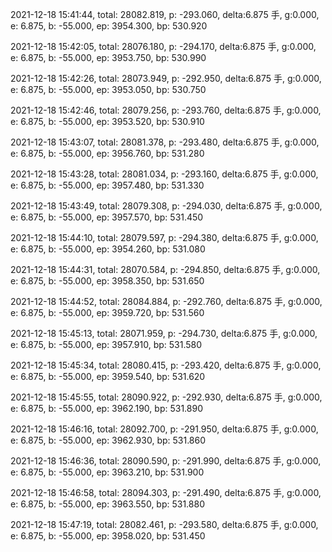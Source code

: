 2021-12-18 15:41:44, total: 28082.819, p: -293.060, delta:6.875 手, g:0.000, e: 6.875, b: -55.000, ep: 3954.300, bp: 530.920

2021-12-18 15:42:05, total: 28076.180, p: -294.170, delta:6.875 手, g:0.000, e: 6.875, b: -55.000, ep: 3953.750, bp: 530.990

2021-12-18 15:42:26, total: 28073.949, p: -292.950, delta:6.875 手, g:0.000, e: 6.875, b: -55.000, ep: 3953.050, bp: 530.750

2021-12-18 15:42:46, total: 28079.256, p: -293.760, delta:6.875 手, g:0.000, e: 6.875, b: -55.000, ep: 3953.520, bp: 530.910

2021-12-18 15:43:07, total: 28081.378, p: -293.480, delta:6.875 手, g:0.000, e: 6.875, b: -55.000, ep: 3956.760, bp: 531.280

2021-12-18 15:43:28, total: 28081.034, p: -293.160, delta:6.875 手, g:0.000, e: 6.875, b: -55.000, ep: 3957.480, bp: 531.330

2021-12-18 15:43:49, total: 28079.308, p: -294.030, delta:6.875 手, g:0.000, e: 6.875, b: -55.000, ep: 3957.570, bp: 531.450

2021-12-18 15:44:10, total: 28079.597, p: -294.380, delta:6.875 手, g:0.000, e: 6.875, b: -55.000, ep: 3954.260, bp: 531.080

2021-12-18 15:44:31, total: 28070.584, p: -294.850, delta:6.875 手, g:0.000, e: 6.875, b: -55.000, ep: 3958.350, bp: 531.650

2021-12-18 15:44:52, total: 28084.884, p: -292.760, delta:6.875 手, g:0.000, e: 6.875, b: -55.000, ep: 3959.720, bp: 531.560

2021-12-18 15:45:13, total: 28071.959, p: -294.730, delta:6.875 手, g:0.000, e: 6.875, b: -55.000, ep: 3957.910, bp: 531.580

2021-12-18 15:45:34, total: 28080.415, p: -293.420, delta:6.875 手, g:0.000, e: 6.875, b: -55.000, ep: 3959.540, bp: 531.620

2021-12-18 15:45:55, total: 28090.922, p: -292.930, delta:6.875 手, g:0.000, e: 6.875, b: -55.000, ep: 3962.190, bp: 531.890

2021-12-18 15:46:16, total: 28092.700, p: -291.950, delta:6.875 手, g:0.000, e: 6.875, b: -55.000, ep: 3962.930, bp: 531.860

2021-12-18 15:46:36, total: 28090.590, p: -291.990, delta:6.875 手, g:0.000, e: 6.875, b: -55.000, ep: 3963.210, bp: 531.900

2021-12-18 15:46:58, total: 28094.303, p: -291.490, delta:6.875 手, g:0.000, e: 6.875, b: -55.000, ep: 3963.550, bp: 531.880

2021-12-18 15:47:19, total: 28082.461, p: -293.580, delta:6.875 手, g:0.000, e: 6.875, b: -55.000, ep: 3958.020, bp: 531.450